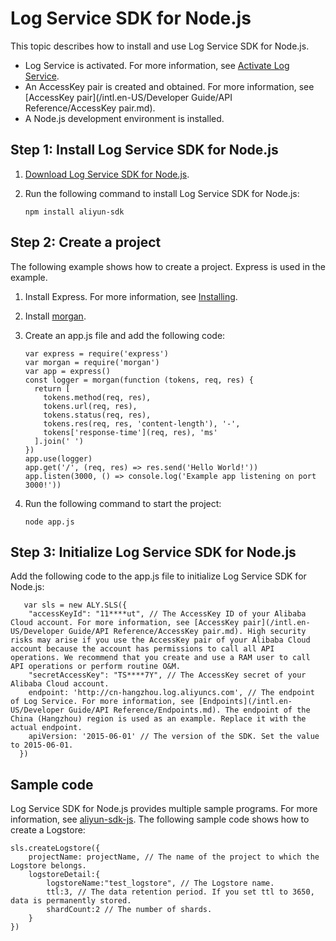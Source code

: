 # Log Service SDK for Node.js

This topic describes how to install and use Log Service SDK for Node.js.

-   Log Service is activated. For more information, see [Activate Log Service](https://www.alibabacloud.com/product/log-service?spm=a2c5t.10695662.1996646101.searchclickresult.536d31bdPTqffd).
-   An AccessKey pair is created and obtained. For more information, see [AccessKey pair](/intl.en-US/Developer Guide/API Reference/AccessKey pair.md).
-   A Node.js development environment is installed.

## Step 1: Install Log Service SDK for Node.js

1.  [Download Log Service SDK for Node.js](https://github.com/aliyun-UED/aliyun-sdk-js).

2.  Run the following command to install Log Service SDK for Node.js:

    ```
    npm install aliyun-sdk
    ```


## Step 2: Create a project

The following example shows how to create a project. Express is used in the example.

1.  Install Express. For more information, see [Installing](http://expressjs.com/en/starter/installing.html).

2.  Install [morgan](https://www.npmjs.com/package/morgan).

3.  Create an app.js file and add the following code:

    ```
    var express = require('express')
    var morgan = require('morgan')
    var app = express()
    const logger = morgan(function (tokens, req, res) {
      return [
        tokens.method(req, res),
        tokens.url(req, res),
        tokens.status(req, res),
        tokens.res(req, res, 'content-length'), '-',
        tokens['response-time'](req, res), 'ms'
      ].join(' ')
    })
    app.use(logger)
    app.get('/', (req, res) => res.send('Hello World!'))
    app.listen(3000, () => console.log('Example app listening on port 3000!'))
    ```

4.  Run the following command to start the project:

    ```
    node app.js
    ```


## Step 3: Initialize Log Service SDK for Node.js

Add the following code to the app.js file to initialize Log Service SDK for Node.js:

```
   var sls = new ALY.SLS({
    "accessKeyId": "11****ut", // The AccessKey ID of your Alibaba Cloud account. For more information, see [AccessKey pair](/intl.en-US/Developer Guide/API Reference/AccessKey pair.md). High security risks may arise if you use the AccessKey pair of your Alibaba Cloud account because the account has permissions to call all API operations. We recommend that you create and use a RAM user to call API operations or perform routine O&M. 
    "secretAccessKey": "TS****7Y", // The AccessKey secret of your Alibaba Cloud account. 
    endpoint: 'http://cn-hangzhou.log.aliyuncs.com', // The endpoint of Log Service. For more information, see [Endpoints](/intl.en-US/Developer Guide/API Reference/Endpoints.md). The endpoint of the China (Hangzhou) region is used as an example. Replace it with the actual endpoint.
    apiVersion: '2015-06-01' // The version of the SDK. Set the value to 2015-06-01.
  })
```

## Sample code

Log Service SDK for Node.js provides multiple sample programs. For more information, see [aliyun-sdk-js](https://github.com/aliyun-UED/aliyun-sdk-js/tree/master/samples/sls). The following sample code shows how to create a Logstore:

```
sls.createLogstore({
    projectName: projectName, // The name of the project to which the Logstore belongs.
    logstoreDetail:{
        logstoreName:"test_logstore", // The Logstore name.
        ttl:3, // The data retention period. If you set ttl to 3650, data is permanently stored.
        shardCount:2 // The number of shards.
    }
})
```

